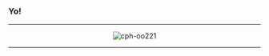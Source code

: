 ### Yo!
___

<div align="center">
    <img src="https://komarev.com/ghpvc/?username=cph-oo221&color=blue" alt="cph-oo221"/>
</div>

___

